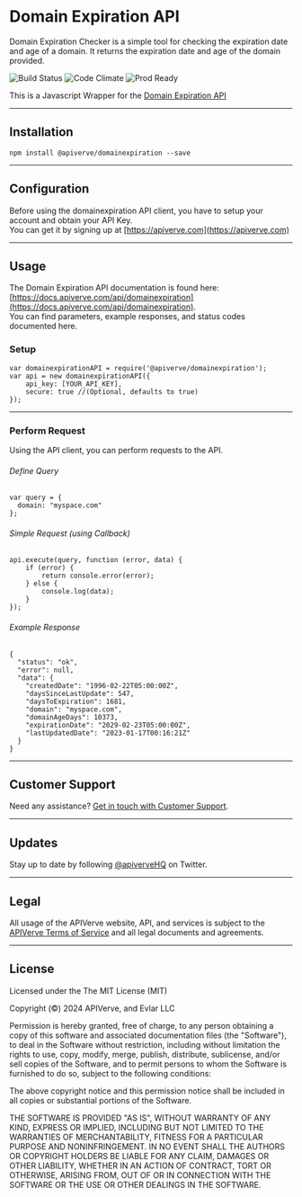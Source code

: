 Domain Expiration API
============

Domain Expiration Checker is a simple tool for checking the expiration date and age of a domain. It returns the expiration date and age of the domain provided.

![Build Status](https://img.shields.io/badge/build-passing-green)
![Code Climate](https://img.shields.io/badge/maintainability-B-purple)
![Prod Ready](https://img.shields.io/badge/production-ready-blue)

This is a Javascript Wrapper for the [Domain Expiration API](https://apiverve.com/marketplace/api/domainexpiration)

---

## Installation
	npm install @apiverve/domainexpiration --save

---

## Configuration

Before using the domainexpiration API client, you have to setup your account and obtain your API Key.  
You can get it by signing up at [https://apiverve.com](https://apiverve.com)

---

## Usage

The Domain Expiration API documentation is found here: [https://docs.apiverve.com/api/domainexpiration](https://docs.apiverve.com/api/domainexpiration).  
You can find parameters, example responses, and status codes documented here.

### Setup

```
var domainexpirationAPI = require('@apiverve/domainexpiration');
var api = new domainexpirationAPI({
    api_key: [YOUR_API_KEY],
    secure: true //(Optional, defaults to true)
});
```

---


### Perform Request
Using the API client, you can perform requests to the API.

###### Define Query

```
var query = {
  domain: "myspace.com"
};
```

###### Simple Request (using Callback)

```
api.execute(query, function (error, data) {
    if (error) {
        return console.error(error);
    } else {
        console.log(data);
    }
});
```

###### Example Response

```
{
  "status": "ok",
  "error": null,
  "data": {
    "createdDate": "1996-02-22T05:00:00Z",
    "daysSinceLastUpdate": 547,
    "daysToExpiration": 1681,
    "domain": "myspace.com",
    "domainAgeDays": 10373,
    "expirationDate": "2029-02-23T05:00:00Z",
    "lastUpdatedDate": "2023-01-17T00:16:21Z"
  }
}
```

---

## Customer Support

Need any assistance? [Get in touch with Customer Support](https://apiverve.com/contact).

---

## Updates
Stay up to date by following [@apiverveHQ](https://twitter.com/apiverveHQ) on Twitter.

---

## Legal

All usage of the APIVerve website, API, and services is subject to the [APIVerve Terms of Service](https://apiverve.com/terms) and all legal documents and agreements.

---

## License
Licensed under the The MIT License (MIT)

Copyright (&copy;) 2024 APIVerve, and Evlar LLC

Permission is hereby granted, free of charge, to any person obtaining a copy of this software and associated documentation files (the "Software"), to deal in the Software without restriction, including without limitation the rights to use, copy, modify, merge, publish, distribute, sublicense, and/or sell copies of the Software, and to permit persons to whom the Software is furnished to do so, subject to the following conditions:

The above copyright notice and this permission notice shall be included in all copies or substantial portions of the Software.

THE SOFTWARE IS PROVIDED "AS IS", WITHOUT WARRANTY OF ANY KIND, EXPRESS OR IMPLIED, INCLUDING BUT NOT LIMITED TO THE WARRANTIES OF MERCHANTABILITY, FITNESS FOR A PARTICULAR PURPOSE AND NONINFRINGEMENT. IN NO EVENT SHALL THE AUTHORS OR COPYRIGHT HOLDERS BE LIABLE FOR ANY CLAIM, DAMAGES OR OTHER LIABILITY, WHETHER IN AN ACTION OF CONTRACT, TORT OR OTHERWISE, ARISING FROM, OUT OF OR IN CONNECTION WITH THE SOFTWARE OR THE USE OR OTHER DEALINGS IN THE SOFTWARE.